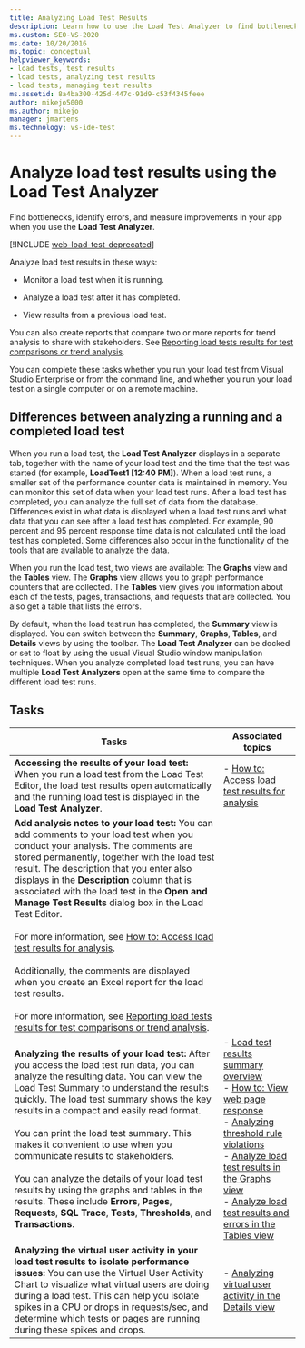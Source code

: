 ```yaml
---
title: Analyzing Load Test Results
description: Learn how to use the Load Test Analyzer to find bottlenecks, identify errors, and measure improvements in your app.
ms.custom: SEO-VS-2020
ms.date: 10/20/2016
ms.topic: conceptual
helpviewer_keywords:
- load tests, test results
- load tests, analyzing test results
- load tests, managing test results
ms.assetid: 8a4ba300-425d-447c-91d9-c53f4345feee
author: mikejo5000
ms.author: mikejo
manager: jmartens
ms.technology: vs-ide-test
---
```

# Analyze load test results using the Load Test Analyzer

Find bottlenecks, identify errors, and measure improvements in your app when you use the **Load Test Analyzer**.

[!INCLUDE [web-load-test-deprecated](includes/web-load-test-deprecated.md)]

Analyze load test results in these ways:

- Monitor a load test when it is running.

- Analyze a load test after it has completed.

- View results from a previous load test.

You can also create reports that compare two or more reports for trend analysis to share with stakeholders. See [Reporting load tests results for test comparisons or trend analysis](../test/compare-load-test-results.md).

You can complete these tasks whether you run your load test from Visual Studio Enterprise or from the command line, and whether you run your load test on a single computer or on a remote machine.

## Differences between analyzing a running and a completed load test

When you run a load test, the **Load Test Analyzer** displays in a separate tab, together with the name of your load test and the time that the test was started (for example, **LoadTest1 [12:40 PM]**). When a load test runs, a smaller set of the performance counter data is maintained in memory. You can monitor this set of data when your load test runs. After a load test has completed, you can analyze the full set of data from the database. Differences exist in what data is displayed when a load test runs and what data that you can see after a load test has completed. For example, 90 percent and 95 percent response time data is not calculated until the load test has completed. Some differences also occur in the functionality of the tools that are available to analyze the data.

When you run the load test, two views are available: The **Graphs** view and the **Tables** view. The **Graphs** view allows you to graph performance counters that are collected. The **Tables** view gives you information about each of the tests, pages, transactions, and requests that are collected. You also get a table that lists the errors.

By default, when the load test run has completed, the **Summary** view is displayed. You can switch between the **Summary**, **Graphs**, **Tables**, and **Details** views by using the toolbar. The **Load Test Analyzer** can be docked or set to float by using the usual Visual Studio window manipulation techniques. When you analyze completed load test runs, you can have multiple **Load Test Analyzers** open at the same time to compare the different load test runs.

## Tasks

|Tasks|Associated topics|
|-|-|
|**Accessing the results of your load test:** When you run a load test from the Load Test Editor, the load test results open automatically and the running load test is displayed in the **Load Test Analyzer**.|-   [How to: Access load test results for analysis](../test/how-to-access-load-test-results-for-analysis.md)|
|**Add analysis notes to your load test:** You can add comments to your load test when you conduct your analysis. The comments are stored permanently, together with the load test result. The description that you enter also displays in the **Description** column that is associated with the load test in the **Open and Manage Test Results** dialog box in the Load Test Editor.<br /><br /> For more information, see [How to: Access load test results for analysis](../test/how-to-access-load-test-results-for-analysis.md).<br /><br /> Additionally, the comments are displayed when you create an Excel report for the load test results.<br /><br /> For more information, see [Reporting load tests results for test comparisons or trend analysis](../test/compare-load-test-results.md).||
|**Analyzing the results of your load test:** After you access the load test run data, you can analyze the resulting data. You can view the Load Test Summary to understand the results quickly. The load test summary shows the key results in a compact and easily read format.<br /><br /> You can print the load test summary. This makes it convenient to use when you communicate results to stakeholders.<br /><br /> You can analyze the details of your load test results by using the graphs and tables in the results. These include **Errors**, **Pages**, **Requests**, **SQL Trace**, **Tests**, **Thresholds**, and **Transactions**.|-   [Load test results summary overview](../test/load-test-results-summary-overview.md)<br />-   [How to: View web page response](../test/how-to-view-web-page-response-time-in-a-load-test.md)<br />-   [Analyzing threshold rule violations](../test/analyze-threshold-rule-violations-in-load-tests.md)<br />-   [Analyze load test results in the Graphs view](../test/analyze-load-test-results-in-the-graphs-view.md)<br />-   [Analyze load test results and errors in the Tables view](../test/analyze-load-test-results-and-errors-in-the-tables-view.md)|
|**Analyzing the virtual user activity in your load test results to isolate performance issues:** You can use the Virtual User Activity Chart to visualize what virtual users are doing during a load test. This can help you isolate spikes in a CPU or drops in requests/sec, and determine which tests or pages are running during these spikes and drops.|-   [Analyzing virtual user activity in the Details view](../test/analyze-load-test-virtual-user-activity-in-the-details-view.md)|
